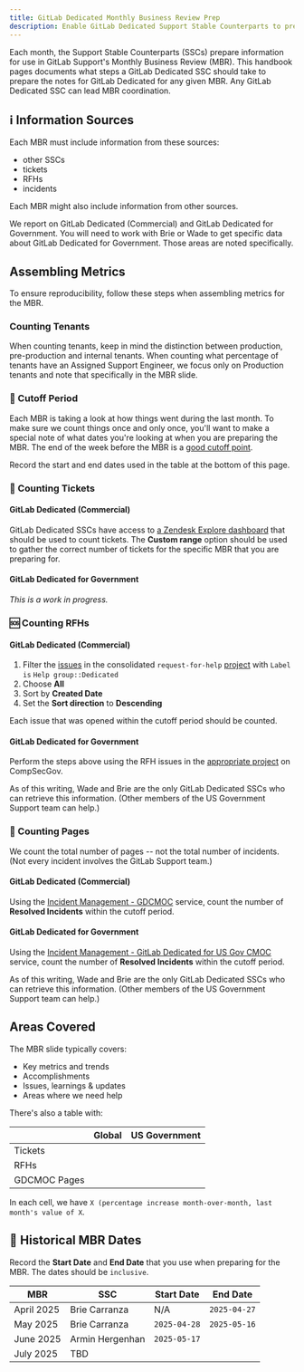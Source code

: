 ```yaml
---
title: GitLab Dedicated Monthly Business Review Prep
description: Enable GitLab Dedicated Support Stable Counterparts to prep for the Monthly Business Review in Support. 
---
```


Each month, the Support Stable Counterparts (SSCs) prepare information for use in GitLab Support's Monthly Business Review (MBR). This handbook pages documents what steps a GitLab Dedicated SSC should take to prepare the notes for GitLab Dedicated for any given MBR. Any GitLab Dedicated SSC can lead MBR coordination. 

## ℹ️ Information Sources

Each MBR must include information from these sources:

- other SSCs
- tickets 
- RFHs
- incidents

Each MBR might also include information from other sources.

We report on GitLab Dedicated (Commercial) and GitLab Dedicated for Government. You will need to work with Brie or Wade to get specific data about GitLab Dedicated for Government. Those areas are noted specifically.  

## Assembling Metrics

To ensure reproducibility, follow these steps when assembling metrics for the MBR.

### Counting Tenants

When counting tenants, keep in mind the distinction between production, pre-production and internal tenants. When counting what percentage of tenants have an Assigned Support Engineer, we focus only on Production tenants and note that specifically in the MBR slide.

### 📅 Cutoff Period

Each MBR is taking a look at how things went during the last month. To make sure we count things once and only once, you'll want to make a special note of what dates you're looking at when you are preparing the MBR. The end of the week before the MBR is a [good cutoff point](https://gitlab.com/gitlab-com/support/support-team-meta/-/issues/6738#note_2394065104).

Record the start and end dates used in the table at the bottom of this page.

### 🎫 Counting Tickets

#### GitLab Dedicated (Commercial)

GitLab Dedicated SSCs have access to [a Zendesk Explore dashboard](https://gitlab.zendesk.com/explore/studio#/dashboards/07CF8C533919A5124620021181BA5AD59F3463F6A1D60F1FC2C789D5E49079E4) that should be used to count tickets. The **Custom range** option should be used to gather the correct number of tickets for the specific MBR that you are preparing for.

#### GitLab Dedicated for Government

_This is a work in progress._

### 🆘 Counting RFHs

#### GitLab Dedicated (Commercial)

1. Filter the [issues](https://gitlab.com/gitlab-com/request-for-help/-/issues/?sort=created_date&state=opened&first_page_size=100) in the consolidated `request-for-help` [project](https://gitlab.com/gitlab-com/request-for-help) with `Label` `is` `Help group::Dedicated`
1. Choose **All**
1. Sort by **Created Date**
1. Set the **Sort direction** to **Descending**

Each issue that was opened within the cutoff period should be counted. 

#### GitLab Dedicated for Government

Perform the steps above using the RFH issues in the [appropriate project](https://compsecgov.gitlab-dedicated.us/gitlab-dedicated-us-public-sector/incident-management) on CompSecGov. 

As of this writing, Wade and Brie are the only GitLab Dedicated SSCs who can retrieve this information. (Other members of the US Government Support team can help.)

### 🚨 Counting Pages

We count the total number of pages -- not the total number of incidents. (Not every incident involves the GitLab Support team.)

#### GitLab Dedicated (Commercial)

Using the [Incident Management - GDCMOC](https://gitlab.pagerduty.com/service-directory/P8WVAI0) service, count the number of **Resolved Incidents** within the cutoff period.

#### GitLab Dedicated for Government

Using the [Incident Management - GitLab Dedicated for US Gov CMOC](https://gitlab.pagerduty.com/service-directory/PQRVHA8) service, count the number of **Resolved Incidents** within the cutoff period.

As of this writing, Wade and Brie are the only GitLab Dedicated SSCs who can retrieve this information. (Other members of the US Government Support team can help.)

## Areas Covered

The MBR slide typically covers:

- Key metrics and trends
- Accomplishments
- Issues, learnings & updates
- Areas where we need help

There's also a table with:

| | Global | US Government | 
|-|--------|---------------|
| Tickets | | | 
| RFHs | | | 
| GDCMOC Pages | | |

In each cell, we have `X (percentage increase month-over-month, last month's value of X`.

## 📜 Historical MBR Dates

Record the **Start Date** and **End Date** that you use when preparing for the MBR. The dates should be `inclusive`.

| MBR | SSC | Start Date | End Date |
| ------ | ------ | ------ | ------ |
| April 2025 | Brie Carranza |  N/A      | `2025-04-27` |
| May 2025 | Brie Carranza | `2025-04-28` | `2025-05-16` |
| June 2025 |Armin Hergenhan | `2025-05-17` |  |
| July 2025 |TBD |   |  |
